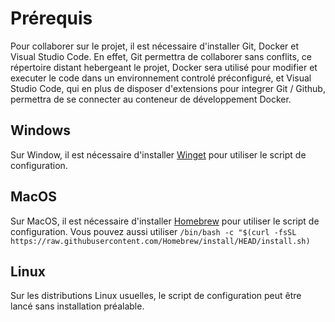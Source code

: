 # Prérequis
Pour collaborer sur le projet, il est nécessaire d'installer Git, Docker et Visual Studio Code.
En effet, Git permettra de collaborer sans conflits, ce répertoire distant hebergeant le projet,
Docker sera utilisé pour modifier et executer le code dans un environnement controlé préconfiguré,
et Visual Studio Code, qui en plus de disposer d'extensions pour integrer Git / Github, 
permettra de se connecter au conteneur de développement Docker.

## Windows
Sur Window, il est nécessaire d'installer [Winget](https://learn.microsoft.com/fr-fr/windows/package-manager/winget/) pour utiliser le script de configuration.

## MacOS
Sur MacOS, il est nécessaire d'installer [Homebrew](https://brew.sh) pour utiliser le script de configuration.
Vous pouvez aussi utiliser ```/bin/bash -c "$(curl -fsSL https://raw.githubusercontent.com/Homebrew/install/HEAD/install.sh)```

## Linux
Sur les distributions Linux usuelles, le script de configuration peut être lancé sans installation préalable.